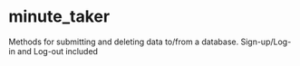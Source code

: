 # minute_taker
Methods for submitting and deleting data to/from a database. Sign-up/Log-in and Log-out included
